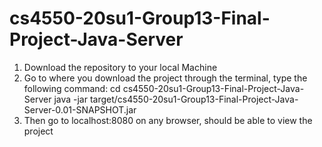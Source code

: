 # cs4550-20su1-Group13-Final-Project-Java-Server
1. Download the repository to your local Machine
2. Go to where you download the project through the terminal, type the following command:
  cd cs4550-20su1-Group13-Final-Project-Java-Server
  java -jar target/cs4550-20su1-Group13-Final-Project-Java-Server-0.01-SNAPSHOT.jar
3. Then go to localhost:8080 on any browser, should be able to view the project